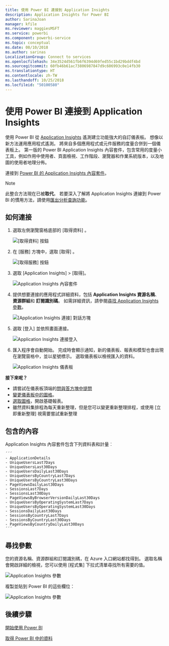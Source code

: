 ```yaml
---
title: 使用 Power BI 連接到 Application Insights
description: Application Insights for Power BI
author: SarinaJoan
manager: kfile
ms.reviewer: maggiesMSFT
ms.service: powerbi
ms.component: powerbi-service
ms.topic: conceptual
ms.date: 08/10/2018
ms.author: sarinas
LocalizationGroup: Connect to services
ms.openlocfilehash: 34e3524d561fb6f6394d69fed55c1bd29bddf4bd
ms.sourcegitcommit: 60fb46b61ac73806987847d9c606993c0e14fb30
ms.translationtype: HT
ms.contentlocale: zh-TW
ms.lasthandoff: 10/25/2018
ms.locfileid: "50100580"
---
```

# <a name="connect-to-application-insights-with-power-bi"></a>使用 Power BI 連接到 Application Insights
使用 Power BI 從 [Application Insights](/azure/application-insights/app-insights-overview/) 遙測建立功能強大的自訂儀表板。 想像以新方法運用應用程式遙測。 將來自多個應用程式或元件服務的度量合併到一個儀表板上。 第一版的 Power BI Application Insights 內容套件，包含常用的度量小工具，例如作用中使用者、頁面檢視、工作階段、瀏覽器和作業系統版本，以及地圖的使用者地理分佈。

連接到 [Power BI 的 Application Insights 內容套件](https://app.powerbi.com/getdata/services/application-insights)。

>[!NOTE]
>此整合方法現在已被**取代**。 若要深入了解將 Application Insights 連線到 Power BI 的慣用方法，請使用[匯出分析查詢功能](https://docs.microsoft.com/azure/application-insights/app-insights-export-power-bi#export-analytics-queries)。

## <a name="how-to-connect"></a>如何連接
1. 選取左側瀏覽窗格底部的 [取得資料]  。
   
    ![[取得資料] 按鈕](media/service-connect-to-application-insights/pbi_getdata.png)
2. 在 [服務]  方塊中，選取 [取得] 。
   
    ![[取得服務] 按鈕](media/service-connect-to-application-insights/pbi_getservices.png)
3. 選取 [Application Insights] > [取得]。
   
    ![Application Insights 內容套件](media/service-connect-to-application-insights/appinsights.png)
4. 提供想要連接的應用程式詳細資料，包括 **Application Insights 資源名稱**、 **資源群組**和 **訂閱識別碼**。 如需詳細資訊，請參閱[尋找 Application Insights 參數](#FindingAppInsightsParams)。
   
    ![[Application Insights 連接] 對話方塊](media/service-connect-to-application-insights/pbi_contpkappinsitconnectndialog.png)    
5. 選取 [登入]  並依照畫面連接。
   
    ![Application Insights 連接登入](media/service-connect-to-application-insights/pbi_contpkappinsitconnectn2.png)
6. 匯入程序會自動開始。 完成時會顯示通知，新的儀表板、報表和模型也會出現在瀏覽窗格中，並以星號標示。  選取儀表板以檢視匯入的資料。
   
    ![Application Insights 儀表板](media/service-connect-to-application-insights/pbi_contpkappinsitdash.png)

**接下來呢？**

* 請嘗試在儀表板頂端的[問與答方塊中提問](consumer/end-user-q-and-a.md)
* [變更儀表板中的圖格](service-dashboard-edit-tile.md)。
* [選取圖格](consumer/end-user-tiles.md)，開啟基礎報表。
* 雖然資料集排程為每天重新整理，但是您可以變更重新整理排程，或使用 [立即重新整理] 視需要嘗試重新整理

## <a name="whats-included"></a>包含的內容
Application Insights 內容套件包含下列資料表和計量︰  

    ´´´
    - ApplicationDetails  
    - UniqueUsersLast7Days   
    - UniqueUsersLast30Days   
    - UniqueUsersDailyLast30Days  
    - UniqueUsersByCountryLast7Days  
    - UniqueUsersByCountryLast30Days   
    - PageViewsDailyLast30Days   
    - SessionsLast7Days   
    - SessionsLast30Days  
    - PageViewsByBrowserVersionDailyLast30Days   
    - UniqueUsersByOperatingSystemLast7Days   
    - UniqueUsersByOperatingSystemLast30Days    
    - SessionsDailyLast30Days   
    - SessionsByCountryLast7Days   
    - SessionsByCountryLast30Days   
    - PageViewsByCountryDailyLast30Days  
    ´´´ 

<a name="FindingAppInsightsParams"></a>

## <a name="finding-parameters"></a>尋找參數
您的資源名稱、資源群組和訂閱識別碼，在 Azure 入口網站都找得到。 選取名稱會開啟詳細的檢視，您可以使用 [程式集] 下拉式清單尋找所有需要的值。

![Application Insights 參數](media/service-connect-to-application-insights/pbi_contpkappinsitparams.png)

複製並貼到 Power BI 的這些欄位：

![Application Insights 參數](media/service-connect-to-application-insights/pbi_contpkappinsitparam2.png)

## <a name="next-steps"></a>後續步驟
[開始使用 Power BI](service-get-started.md)

[取得 Power BI 中的資料](service-get-data.md)

